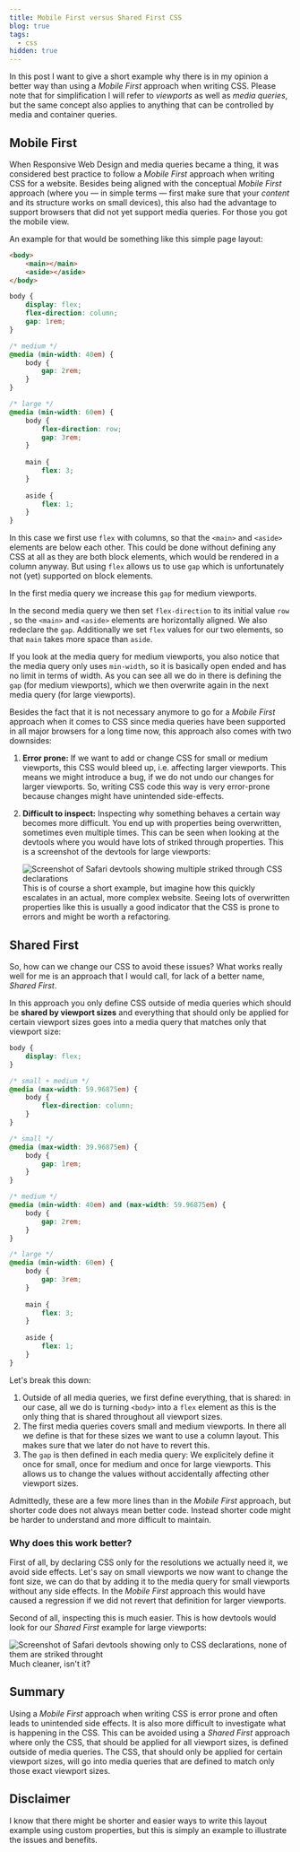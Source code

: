 ```yaml
---
title: Mobile First versus Shared First CSS
blog: true
tags:
  - css
hidden: true
---
```


In this post I want to give a short example why there is in my opinion a better way than using a *Mobile First* approach when writing CSS. Please note that for simplification I will refer to *viewports* as well as *media queries*, but the same concept also applies to anything that can be controlled by media and container queries.

## Mobile First

When Responsive Web Design and media queries became a thing, it was considered best practice to follow a *Mobile First* approach when writing CSS for a website. Besides being aligned with the conceptual *Mobile First* approach (where you — in simple terms — first make sure that your *content* and its structure works on small devices), this also had the advantage to support browsers that did not yet support media queries. For those you got the mobile view.

An example for that would be something like this simple page layout:

```html
<body>
	<main></main>
	<aside></aside>
</body>
```


```css
body {
	display: flex;
	flex-direction: column;
	gap: 1rem;
}

/* medium */
@media (min-width: 40em) {
	body {
		gap: 2rem;
	}
}

/* large */
@media (min-width: 60em) {
	body {
		flex-direction: row;
		gap: 3rem;
	}
  
	main {
		flex: 3;
	}
  
	aside {
		flex: 1;
	}
}
```

In this case we first use `flex` with columns, so that the `<main>` and `<aside>` elements are below each other. This could be done without defining any CSS at all as they are both block elements, which would be rendered in a column anyway. But using `flex` allows us to use `gap` which is unfortunately not (yet) supported on block elements.

In the first media query we increase this `gap` for medium viewports.

In the second media query we then set `flex-direction` to its initial value `row` , so the `<main>` and `<aside>` elements are horizontally aligned. We also redeclare the `gap`. Additionally we set `flex` values for our two elements, so that `main` takes more space than `aside`.

If you look at the media query for medium viewports, you also notice that the media query only uses `min-width`, so it is basically open ended and has no limit in terms of width. As you can see all we do in there is defining the `gap` (for medium viewports), which we then overwrite again in the next media query (for large viewports).

Besides the fact that it is not necessary anymore to go for a *Mobile First* approach when it comes to CSS since media queries have been supported in all major browsers for a long time now, this approach also comes with two downsides:

1. **Error prone:** If we want to add or change CSS for small or medium viewports, this CSS would bleed up, i.e. affecting larger viewports. This means we might introduce a bug, if we do not undo our changes for larger viewports. So, writing CSS code this way is very error-prone because changes might have unintended side-effects.
2. **Difficult to inspect:** Inspecting why something behaves a certain way becomes more difficult. You end up with properties being overwritten, sometimes even multiple times. This can be seen when looking at the devtools where you would have lots of striked through properties. This is a screenshot of the devtools for large viewports:
   
   ![Screenshot of Safari devtools showing multiple striked through CSS declarations](devtools-mobile-first.png)
   This is of course a short example, but imagine how this quickly escalates in an actual, more complex website. Seeing lots of overwritten properties like this is usually a good indicator that the CSS is prone to errors and might be worth a refactoring.

## Shared First

So, how can we change our CSS to avoid these issues? What works really well for me is an approach that I would call, for lack of a better name, *Shared First*.

In this approach you only define CSS outside of media queries which should be **shared by viewport sizes** and everything that should only be applied for certain viewport sizes goes into a media query that matches only that viewport size:

```css
body {
	display: flex;
}

/* small + medium */
@media (max-width: 59.96875em) {
	body {
		flex-direction: column;
	}
}

/* small */
@media (max-width: 39.96875em) {
	body {
		gap: 1rem;
	}
}

/* medium */
@media (min-width: 40em) and (max-width: 59.96875em) {
	body {
		gap: 2rem;
	}
}

/* large */
@media (min-width: 60em) {
	body {
		gap: 3rem;
	}
	
	main {
		flex: 3;
	}
  
	aside {
		flex: 1;
	}
}
```

Let's break this down:

1. Outside of all media queries, we first define everything, that is shared: in our case, all we do is turning `<body>` into a `flex` element as this is the only thing that is shared throughout all viewport sizes.
2. The first media queries covers small and medium viewports. In there all we define is that for these sizes we want to use a column layout. This makes sure that we later do not have to revert this.
3. The `gap` is then defined in each media query: We explicitely define it once for small, once for medium and once for large viewports. This allows us to change the values without accidentally affecting other viewport sizes.

Admittedly, these are a few more lines than in the *Mobile First* approach, but shorter code does not always mean better code. Instead shorter code might be harder to understand and more difficult to maintain.

### Why does this work better?

First of all, by declaring CSS only for the resolutions we actually need it, we avoid side effects.
Let's say on small viewports we now want to change the font size, we can do that by adding it to the media query for small viewports without any side effects. In the *Mobile First* approach this would have caused a regression if we did not revert that definition for larger viewports.

Second of all, inspecting this is much easier. This is how devtools would look for our *Shared First* example for large viewports:

![Screenshot of Safari devtools showing only to CSS declarations, none of them are striked throught](devtools-shared-first.png)
Much cleaner, isn't it?

## Summary

Using a *Mobile First* approach when writing CSS is error prone and often leads to unintended side effects. It is also more difficult to investigate what is happening in the CSS.
This can be avoided using a *Shared First* approach where only the CSS, that should be applied for all viewport sizes, is defined outside of media queries. The CSS, that should only be applied for certain viewport sizes, will go into media queries that are defined to match only those exact viewport sizes.

## Disclaimer

I know that there might be shorter and easier ways to write this layout example using custom properties, but this is simply an example to illustrate the issues and benefits.